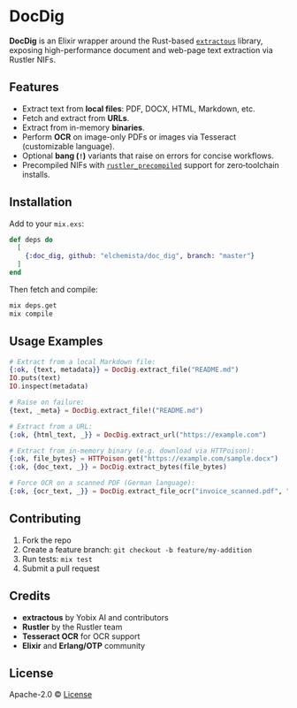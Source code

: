 # DocDig

**DocDig** is an Elixir wrapper around the Rust-based [`extractous`](https://github.com/yobix-ai/extractous) library, exposing high-performance document and web-page text extraction via Rustler NIFs.

## Features

* Extract text from **local files**: PDF, DOCX, HTML, Markdown, etc.
* Fetch and extract from **URLs**.
* Extract from in-memory **binaries**.
* Perform **OCR** on image-only PDFs or images via Tesseract (customizable language).
* Optional **bang (`!`)** variants that raise on errors for concise workflows.
* Precompiled NIFs with [`rustler_precompiled`](https://github.com/philss/rustler_precompiled) support for zero‑toolchain installs.

## Installation

Add to your `mix.exs`:

```elixir
def deps do
  [
    {:doc_dig, github: "elchemista/doc_dig", branch: "master"}
  ]
end
```

Then fetch and compile:

```bash
mix deps.get
mix compile
```

## Usage Examples

```elixir
# Extract from a local Markdown file:
{:ok, {text, metadata}} = DocDig.extract_file("README.md")
IO.puts(text)
IO.inspect(metadata)

# Raise on failure:
{text, _meta} = DocDig.extract_file!("README.md")

# Extract from a URL:
{:ok, {html_text, _}} = DocDig.extract_url("https://example.com")

# Extract from in-memory binary (e.g. download via HTTPoison):
{:ok, file_bytes} = HTTPoison.get("https://example.com/sample.docx")
{:ok, {doc_text, _}} = DocDig.extract_bytes(file_bytes)

# Force OCR on a scanned PDF (German language):
{:ok, {ocr_text, _}} = DocDig.extract_file_ocr("invoice_scanned.pdf", "deu")
```

## Contributing

1. Fork the repo
2. Create a feature branch: `git checkout -b feature/my-addition`
3. Run tests: `mix test`
4. Submit a pull request

## Credits

* **extractous** by Yobix AI and contributors
* **Rustler** by the Rustler team
* **Tesseract OCR** for OCR support
* **Elixir** and **Erlang/OTP** community

## License

Apache-2.0 © [License](LICENSE)
